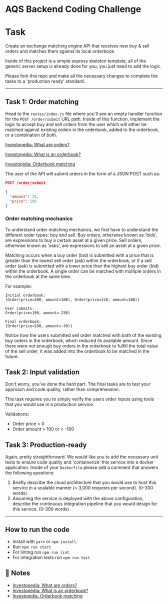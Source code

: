 # AQS Backend Coding Challenge

# Task
Create an exchange matching engine API that receives new buy & sell orders and matches them against its local orderbook.

Inside of this project is a simple express skeleton template, all of the generic server setup is already done for you, you just need to add the logic.

Please fork this repo and make all the necessary changes to complete the tasks to a 'production ready' standard.

---

## Task 1: Order matching

Head to the `routes/index.js` file where you'll see an empty handler function for the `POST /order/submit` URL path. Inside of this function, implement the logic to accept buy and sell orders from the user which will either be matched against existing orders in the orderbook, added to the orderbook, or a combination of both.

[Investopedia: What are orders?](https://www.investopedia.com/terms/o/order.asp)

[Investopedia: What is an orderbook?](https://www.investopedia.com/terms/o/order-book.asp)

[Investopidia: Orderbook matching](https://www.investopedia.com/terms/m/matchingorders.asp)

The user of the API will submit orders in the form of a JSON POST such as:
```json
POST /order/submit

{
  "amount": 20,
  "price": 190
}
```

### Order matching mechanics

To understand order matching mechanics, we first have to understand the different order types: buy and sell. Buy orders, otherwise known as 'bids', are expressions to buy a certain asset at a given price. Sell orders, otherwise known as 'asks', are expressions to sell an asset at a given price.

Matching occurs when a buy order (bid) is submitted with a price that is greater than the lowest sell order (ask) within the orderbook, or if a sell order (ask) is submitted with a lower price than the highest buy order (bid) within the orderbook. A single order can be matched with multiple orders in the orderbook at the same time.

For example:

```
Initial orderbook:
[Order(price=200, amount=100), Order(price=210, amount=100)]

User submits:
Order(price=190, amount=-250)

Final orderbook:
[Order(price=190, amount=-50)]
```

Notice how the users submitted sell order matched with both of the existing buy orders in the orderbook, which reduced its available amount. Since there were not enough buy orders in the orderbook to fulfill the total value of the sell order, it was added into the orderbook to be matched in the future.


## Task 2: Input validation

Don't worry, you've done the hard part. The final tasks are to test your approach and code quality, rather than comprehension.

This task requires you to simply verify the users order inputs using tools that you would use in a production service.

Validations:
- Order price > 0
- Order amount > 100 or < -100

## Task 3: Production-ready

Again, pretty straightforward. We would like you to add the necessary unit tests to ensure code quality and 'containerize' this service into a docker application. Inside of your `Dockerfile` please add a comment that answers the following questions:

1. Briefly describe the cloud architecture that you would use to host this service in a scalable manner (> 3,000 requests per second). (0-300 words)
2. Assuming the service is deployed with the above configuration, describe the continuous integration pipeline that you would design for this service. (0-300 words)

---

## How to run the code

- Install with `yarn` or `npm install`.
- Run `npm run start`
- For linting run `npm run lint`
- For integration tests run `npm run test`

## 📝 Notes

- [Investopedia: What are orders?](https://www.investopedia.com/terms/o/order.asp)
- [Investopedia: What is an orderbook?](https://www.investopedia.com/terms/o/order-book.asp)
- [Investopidia: Orderbook matching](https://www.investopedia.com/terms/m/matchingorders.asp)